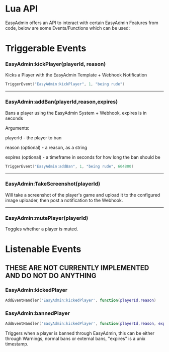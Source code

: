 # Lua API

EasyAdmin offers an API to interact with certain EasyAdmin Features from code, below are some Events/Functions which can be used:


# Triggerable Events
### EasyAdmin:kickPlayer(playerId, reason)

Kicks a Player with the EasyAdmin Template + Webhook Notification

```lua
TriggerEvent("EasyAdmin:kickPlayer", 1, "being rude")
```
***
### EasyAdmin:addBan(playerId,reason,expires)

Bans a player using the EasyAdmin System + Webhook, expires is in seconds

Arguments:

playerId - the player to ban

reason (optional) - a reason, as a string

expires (optional) - a timeframe in seconds for how long the ban should be




```lua
TriggerEvent("EasyAdmin:addBan", 1, "being rude", 604800)
```
***
### EasyAdmin:TakeScreenshot(playerId)

Will take a screenshot of the player's game and upload it to the configured image uploader, then post a notification to the Webhook.

***
### EasyAdmin:mutePlayer(playerId)

Toggles whether a player is muted.


# Listenable Events

## THESE ARE NOT CURRENTLY IMPLEMENTED AND DO NOT DO ANYTHING

### EasyAdmin:kickedPlayer
```lua
AddEventHandler('EasyAdmin:kickedPlayer', function(playerId,reason)
```

### EasyAdmin:bannedPlayer
```lua
AddEventHandler('EasyAdmin:kickedPlayer', function(playerId,reason, expires)
```

Triggers when a player is banned through EasyAdmin, this can be either through Warnings, normal bans or external bans, "expires" is a unix timestamp.


